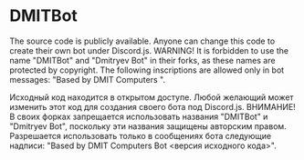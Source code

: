 # DMITBot
The source code is publicly available. Anyone can change this code to create their own bot under Discord.js.
WARNING! It is forbidden to use the name "DMITBot" and "Dmitryev Bot" in their forks, as these names are protected by copyright. The following inscriptions are allowed only in bot messages: "Based by DMIT Computers <source code version>".

Исходный код находится в открытом доступе. Любой желающий может изменить этот код для создания своего бота под Discord.js.
ВНИМАНИЕ! В своих форках запрещается использовать названия "DMITBot" и "Dmitryev Bot", поскольку эти названия защищены авторским правом. Разрешается использовать только в сообщениях бота следующие надписи: "Based by DMIT Computers Bot <версия исходного кода>".
